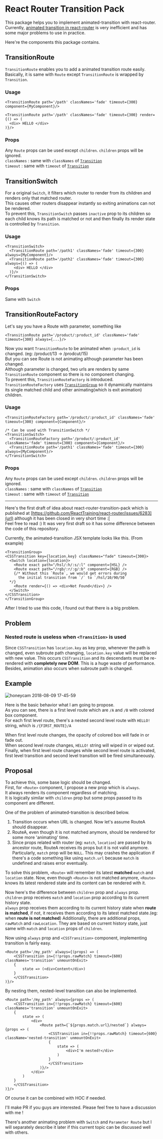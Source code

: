 # React Router Transition Pack  
This package helps you to implement animated-transition with react-router.  
Currently, [animated transition in react-router](https://reacttraining.com/react-router/web/example/animated-transitions) is very inefficient and has some major problems to use in practice.

Here're the components this package contains.

## TransitionRoute
`TransitionRoute` enables you to add a animated transition route easily.  
Basically, it is same with `Route` except `TransitionRoute` is wrapped by `Transition`.
### Usage
```JSX
<TransitionRoute path='/path' classNames='fade' timeout={300} component={MyComponent}/>
```
```JSX
<TransitionRoute path='/path' classNames='fade' timeout={300} render={() => (
  <div> HELLO </div>
)}/>
```
### Props
Any `Route` props can be used except `children`. `children` props will be ignored.  
`classNames` : same with `classNames` of [`Transition`](https://reactcommunity.org/react-transition-group/css-transition)  
`timeout` : same with `timeout` of [`Transition`](https://reactcommunity.org/react-transition-group/css-transition)

## TransitionSwitch
For a original `Switch`, it filters which router to render from its children and renders only that matched router.  
This causes other routers disappear instantly so exiting animations can not be rendered.  
To prevent this, `TransitionSwitch` passes `inactive` prop to its children so each child knows its path is matched or not and then finally its render state is controlled by `Transition`.
### Usage
```JSX
<TransitionSwitch>
  <TransitionRoute path='/path1' classNames='fade' timeout={300} always={MyComponent}/>
  <TransitionRoute path='/path2' classNames='fade' timeout={300} always={() => (
    <div> HELLO </div>
  )}/>
</TransitionSwitch>
```
### Props
Same with `Switch`

## TransitionRouteFactory
Let's say you have a Route with parameter, something like
```JSX
<TransitionRoute path='/product/:product_id' classNames='fade' timeout={300} always={...}/>
```
Now you want `TransitionRoute` to be animated when `:product_id` is changed. (eg: /product/13 -> /prodcut/15)  
But you can see Route is not animating although parameter has been changed.  
Although parameter is changed, two urls are renders by same `TransitionRoute` component so there is no component changing.  
To prevent this, `TransitionRouteFactory` is introduced.  
`TransitionRouteFactory` uses [`TransitionGroup`](https://reactcommunity.org/react-transition-group/transition-group) so it dynamically maintains its single matched child and other animating(which is exit animation) children.
### Usage
```JSX
<TransitionRouteFactory path='/product/:product_id' classNames='fade' timeout={300} component={Component}/>
```
```JSX
/* Can be used with TransitionSwitch */
<TransitionSwitch>
  <TransitionRouteFactory path='/product/:product_id' classNames='fade' timeout={300} component={Component}/>
  <TransitionRoute path='/path1' classNames='fade' timeout={300} always={MyComponent}/>
</TransitionSwitch>
```
### Props
Any `Route` props can be used except `children`. `children` props will be ignored.  
`classNames` : same with `classNames` of [`Transition`](https://reactcommunity.org/react-transition-group/css-transition)  
`timeout` : same with `timeout` of [`Transition`](https://reactcommunity.org/react-transition-group/css-transition)  


_____________________

Here's the first draft of idea about react-router-transition-pack which is published at [https://github.com/ReactTraining/react-router/issues/6283](url) although it has been closed in very short time :[  
Feel free to read :) It was very first draft so it has some difference between the code of this repository.  

Currently, the animated-transition JSX template looks like this. (From example)  
```JSX
<TransitionGroup>
<CSSTransition key={location.key} classNames="fade" timeout={300}>
  <Switch location={location}>
    <Route exact path="/hsl/:h/:s/:l" component={HSL} />
    <Route exact path="/rgb/:r/:g/:b" component={RGB} />
    {/* Without this `Route`, we would get errors during
      the initial transition from `/` to `/hsl/10/90/50`
  */}
    <Route render={() => <div>Not Found</div>} />
  </Switch>
</CSSTransition>
</TransitionGroup>
```
After I tried to use this code, I found out that there is a big problem.

## Problem
### Nested route is useless when `<Transition>` is used
Since `CSSTransition` has `location.key` as key prop, whenever the path is changed, even subroute path changing, `location.key` value will be replaced with new value. This occurs `CSSTransition` and its descendants must be re-rendered with **completely new DOM**. This is a huge waste of performance. Besides, animation also occurs when subroute path is changed.


## Example
![honeycam 2018-08-09 17-45-59](https://user-images.githubusercontent.com/17820596/43888254-1fba0eae-9bfc-11e8-8649-f0a34b01e9ba.gif)

Here is the basic behavior what I am going to propose.  
As you can see, there is a first level route which are `/A` and `/B` with colored box component.  
For each first level route, there's a nested second level route with `HELLO!` string, which is `/{FIRST_ROUTE}/A`  

When first level route changes, the opacity of colored box will fade in or fade out.  
When second level route changes, `HELLO!` string will wiped in or wiped out.  
Finally, when first level route changes while second level route is activated, first level transition and second level transition will be fired simultaneously.  


## Proposal
To achieve this, some base logic should be changed.  
First, for `<Route>`  component, I propose a new prop which is `always`.  
It always renders its component regardless of matching.  
It is logically similar with `children` prop but some props passed to its component are different.  

One of the problem of animated-transition is described below.  
1. Transition occurs when URL is changed. Now let's assume RouteA should disappear.  
2. RouteA, even though it is not matched anymore, should be rendered for some more 'animating' time.  
3. Since props related with router (eg: `match`, `location`) are passed by its ancestor route, RouteA receives its props but it is not valid anymore. Particularly, `match` prop will be `NULL`. This may crashes the application if there's a code something like using `match.url` because `match` is undefined and raises error eventually.

To solve this problem, `<Route>` will remember its latest **matched** `match` and `location` state. Now, even though `<Route>` is not matched anymore, `<Route>` knows its latest rendered state and its content can be rendered with it.

Now here's the difference between `children` prop and `always` prop.  
`children` prop receives `match` and `location` prop according to its current history state.  
`always` prop receives them according to its current history state when **route is matched**, if not, it receives them according to its latest matched state.(eg: when **route is not matched**) Additionally, there are additional props, `rawMatch` and `rawLocation`. They are based on current history state, just same with `match` and `location` props of `children`.

Now using `always` prop and `<CSSTransition>` component, implementing transition is fairly easy.
```JSX
<Route path='/my_path' always={(props) => (
    <CSSTransition in={!!props.rawMatch} timeout={600} classNames='transition' unmountOnExit>
	{
		state => (<div>Content</div>)
	}
    </CSSTransition>
)}/>
```

By nesting them, nested-level transition can also be implemented.
```JSX
<Route path='/my_path' always={props => (
    <CSSTransition in={!!props.rawMatch} timeout={600} classNames='transition' unmountOnExit>
	{
		state => (
			<div>
				<Route path={`${props.match.url}/nested`} always={props => (
					<CSSTransition in={!!props.rawMatch} timeout={600} className='nested-transition' unmountOnExit>
					{
						state => (
							<div>I'm nested!</div>
						)
					}
					</CSSTransition>
				)}/>
			</div>
		)
	}
    </CSSTransition>
)}/>
```

Of course it can be combined with HOC if needed.

I'll make PR if you guys are interested. Please feel free to have a discussion with me !

There's another animating problem with `Switch` and `Parameter Route` but I will separately describe it later if this current topic can be discussed well with others.